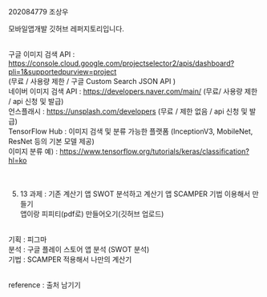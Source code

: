 202084779 조상우 <br>

모바일앱개발 깃허브 레퍼지토리입니다.<br><br>


구글 이미지 검색 API : https://console.cloud.google.com/projectselector2/apis/dashboard?pli=1&supportedpurview=project  <br>
(무료 / 사용량 제한 / 구글 Custom Search JSON API )<br>
네이버 이미지 검색 API : https://developers.naver.com/main/  (무료/ 사용량 제한 / api 신청 및 발급)<br>
언스플래시 : https://unsplash.com/developers (무료 / 제한 없음 / api 신청 및 발급)<br>
TensorFlow Hub : 이미지 검색 및 분류 가능한 플랫폼 (InceptionV3, MobileNet, ResNet 등의 기본 모델 제공)<br>
이미지 분류 예) : https://www.tensorflow.org/tutorials/keras/classification?hl=ko <br><br><br>



5. 13 과제 : 기존 계산기 앱 SWOT 분석하고 계산기 앱  SCAMPER 기법 이용해서 만들기<br>
앱이랑 피피티(pdf로) 만들어오기(깃허브 업로드)<br><br>


기획 : 피그마 <br>
분석 : 구글 플레이 스토어 앱 분석 (SWOT 분석) <br>
기법 : SCAMPER 적용해서 나만의 계산기 <br><br>

reference : 출처 남기기

